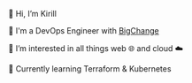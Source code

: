👋 Hi, I’m Kirill

🏢 I'm a DevOps Engineer with [BigChange](https://bigchange.com)

👀 I’m interested in all things web 🌐 and cloud ☁️

🌱 Currently learning Terraform & Kubernetes
